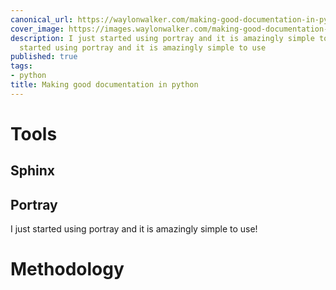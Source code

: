 ```yaml
---
canonical_url: https://waylonwalker.com/making-good-documentation-in-python/
cover_image: https://images.waylonwalker.com/making-good-documentation-in-python.png
description: I just started using portray and it is amazingly simple to use I just
  started using portray and it is amazingly simple to use
published: true
tags:
- python
title: Making good documentation in python
---
```


# Tools

## Sphinx

## Portray

I just started using portray and it is amazingly simple to use!

# Methodology